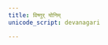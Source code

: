 ```yaml
---
title: विष्णुर् योनिम्
unicode_script: devanagari

---
```


<div class="js_include" url="/vedAH/yajuH/taittirIyam/sUtram/ApastambaH/gRhyam/ekAgnikANDam/vivAhaH/viShNur_yonim/"  newLevelForH1="2" includeTitle="true"> </div>  

